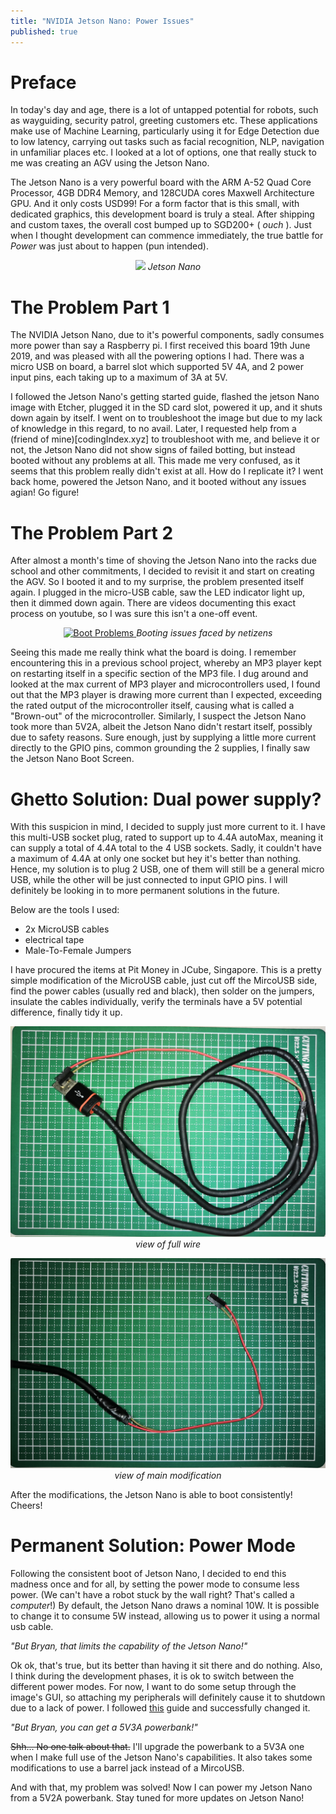 ```yaml
---
title: "NVIDIA Jetson Nano: Power Issues"
published: true
---
```


# Preface
In today's day and age, there is a lot of untapped potential for robots, such as wayguiding, security patrol, greeting customers etc. These applications make use of Machine Learning, particularly using it for Edge Detection due to low latency, carrying out tasks such as facial recognition, NLP, navigation in unfamiliar places etc. I looked at a lot of options, one that really stuck to me was creating an AGV using the Jetson Nano.

The Jetson Nano is a very powerful board with the ARM A-52 Quad Core Processor, 4GB DDR4 Memory, and 128CUDA cores Maxwell Architecture GPU. And it only costs USD99! For a form factor that is this small, with dedicated graphics, this development board is truly a steal. After shipping and custom taxes, the overall cost bumped up to SGD200+ (<i> ouch </i>). Just when I thought development can commence immediately, the true battle for <i>Power</i> was just about to happen (pun intended).

<p align="center">
<img src="/images/JetsonNano.jpg"/>
<em>Jetson Nano</em>
</p>

# The Problem Part 1
The NVIDIA Jetson Nano, due to it's powerful components, sadly consumes more power than say a Raspberry pi. I first received this board 19th June 2019, and was pleased with all the powering options I had. There was a micro USB on board, a barrel slot which supported 5V 4A, and 2 power input pins, each taking up to a maximum of 3A at 5V. 

I followed the Jetson Nano's getting started guide, flashed the jetson Nano image with Etcher, plugged it in the SD card slot, powered it up, and it shuts down again by itself. I went on to troubleshoot the image but due to my lack of knowledge in this regard, to no avail. Later, I requested help from a (friend of mine)[codingIndex.xyz] to troubleshoot with me, and believe it or not, the Jetson Nano did not show signs of failed botting, but instead booted without any problems at all. This made me very confused, as it seems that this problem really didn't exist at all. How do I replicate it? I went back home, powered the Jetson Nano, and it booted without any issues agian! Go figure!

# The Problem Part 2
After almost a month's time of shoving the Jetson Nano into the racks due school and other commitments, I decided to revisit it and start on creating the AGV. So I booted it and to my surprise, the problem presented itself again. I plugged in the micro-USB cable, saw the LED indicator light up, then it dimmed down again. There are videos documenting this exact process on youtube, so I was sure this isn't a one-off event.

<p align="center">
<a href="https://www.youtube.com/watch?v=hV6Znadax-Q" >
  <img src="http://img.youtube.com/vi/hV6Znadax-Q/0.jpg" title="Boot Problems"/>
</a>
<em>Booting issues faced by netizens</em>
</p>

Seeing this made me really think what the board is doing. I remember encountering this in a previous school project, whereby an MP3 player kept on restarting itself in a specific section of the MP3 file. I dug around and looked at the max current of MP3 player and microcontrollers used, I found out that the MP3 player is drawing more current than I expected, exceeding the rated output of the microcontroller itself, causing what is called a "Brown-out" of the microcontroller. Similarly, I suspect the Jetson Nano took more than 5V2A, albeit the Jetson Nano didn't restart itself, possibly due to safety reasons. Sure enough, just by supplying a little more current directly to the GPIO pins, common grounding the 2 supplies, I finally saw the Jetson Nano Boot Screen.

# Ghetto Solution: Dual power supply?
With this suspicion in mind, I decided to supply just more current to it. I have this multi-USB socket plug, rated to support up to 4.4A autoMax, meaning it can supply a total of 4.4A total to the 4 USB sockets. Sadly, it couldn't have a maximum of 4.4A at only one socket but hey it's better than nothing. Hence, my solution is to plug 2 USB, one of them will still be a general micro USB, while the other will be just connected to input GPIO pins. I will definitely be looking in to more permanent solutions in the future.

Below are the tools I used: 
- 2x MicroUSB cables
- electrical tape
- Male-To-Female Jumpers

I have procured the items at Pit Money in JCube, Singapore. This is a pretty simple modification of the MicroUSB cable, just cut off the MircoUSB side, find the power cables (usually red and black), then solder on the jumpers, insulate the cables individually, verify the terminals have a 5V potential difference, finally tidy it up.

<p align="center">
<img src="/images/WireFull.jpg">
<em> view of full wire</em>
</p>
<p align="center">
<img src="/images/WireJoints.jpg">
<em>view of main modification</em>
</p>
After the modifications, the Jetson Nano is able to boot consistently! Cheers!

# Permanent Solution: Power Mode

Following the consistent boot of Jetson Nano, I decided to end this madness once and for all, by setting the power mode to consume less power. (We can't have a robot stuck by the wall right? That's called a <i>computer</i>!) By default, the Jetson Nano draws a nominal 10W. It is possible to change it to consume 5W instead, allowing us to power it using a normal usb cable.

<i> "But Bryan, that limits the capability of the Jetson Nano!" </i>

Ok ok, that's true, but its better than having it sit there and do nothing. Also, I think during the development phases, it is ok to switch between the different power modes. For now, I want to do some setup through the image's GUI, so attaching my peripherals will definitely cause it to shutdown due to a lack of power. I followed [this](https://www.jetsonhacks.com/2019/04/10/jetson-nano-use-more-power/) guide and successfully changed it.

<i> "But Bryan, you can get a 5V3A powerbank!" </i>

<s>Shh... No one talk about that.</s> I'll upgrade the powerbank to a 5V3A one when I make full use of the Jetson Nano's capabilities. It also takes some modifications to use a barrel jack instead of a MircoUSB.

And with that, my problem was solved! Now I can power my Jetson Nano from a 5V2A powerbank. Stay tuned for more updates on Jetson Nano!